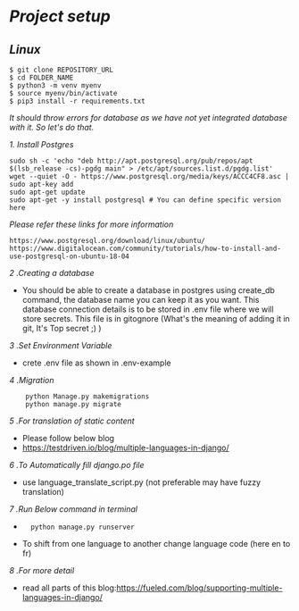 # *Project setup*
## *Linux*
```
$ git clone REPOSITORY_URL
$ cd FOLDER_NAME
$ python3 -m venv myenv
$ source myenv/bin/activate
$ pip3 install -r requirements.txt
```

*It should throw errors for database as we have not yet integrated database with it. So let's do that.*

*1. Install Postgres*

```
sudo sh -c 'echo "deb http://apt.postgresql.org/pub/repos/apt $(lsb_release -cs)-pgdg main" > /etc/apt/sources.list.d/pgdg.list'
wget --quiet -O - https://www.postgresql.org/media/keys/ACCC4CF8.asc | sudo apt-key add 
sudo apt-get update
sudo apt-get -y install postgresql # You can define specific version here
```

*Please refer these links for more information*

    https://www.postgresql.org/download/linux/ubuntu/	
    https://www.digitalocean.com/community/tutorials/how-to-install-and-use-postgresql-on-ubuntu-18-04

*2 .Creating a database*
* You should be able to create a database in postgres using create_db command, the database name you can keep it as you want. This database connection details is to be stored in .env file where we will store secrets. This file is in gitognore (What's the meaning of adding it in git, It's Top secret ;) )


*3 .Set Environment Variable*
- crete .env file as shown in .env-example

*4 .Migration*
```commandline
    python Manage.py makemigrations
    python manage.py migrate
```

*5 .For translation of static content*
 - Please follow below blog
 - https://testdriven.io/blog/multiple-languages-in-django/

*6 .To Automatically fill django.po file*
- use language_translate_script.py (not preferable may have fuzzy translation)

*7 .Run Below command in terminal*
- ```
    python manage.py runserver
  ```
- To shift from one language to another change language code (here en to fr)

*8 .For more detail*
- read all parts of this blog:https://fueled.com/blog/supporting-multiple-languages-in-django/





